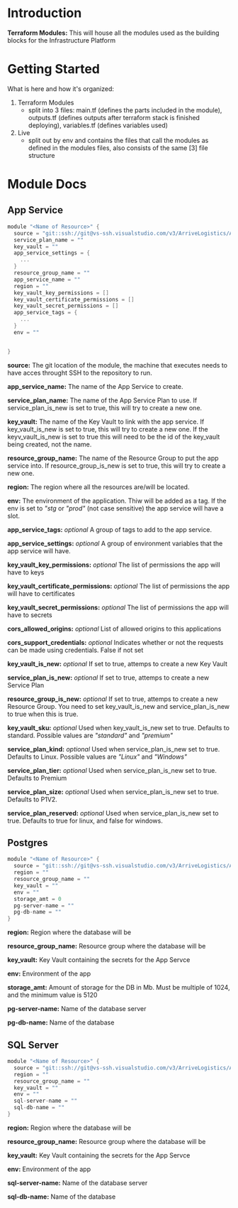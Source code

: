 # Introduction 
**Terraform Modules:** 
This will house all the modules used as the building blocks for the Infrastructure Platform

# Getting Started
What is here and how it's organized:
1.	Terraform Modules
    - split into 3 files: main.tf (defines the parts included in the module), outputs.tf (defines outputs after terraform stack is finished deploying), variables.tf (defines variables used)
2.	Live
    - split out by env and contains the files that call the modules as defined in the modules files, also consists of the same [3] file structure


# Module Docs

## App Service

```h
module "<Name of Resource>" {
  source = "git::ssh://git@vs-ssh.visualstudio.com/v3/ArriveLogistics/Accelerate/terraform-modules//app-service-module"
  service_plan_name = ""
  key_vault = ""
  app_service_settings = {
    ...
  }
  resource_group_name = ""
  app_service_name = ""
  region = ""
  key_vault_key_permissions = []
  key_vault_certificate_permissions = []
  key_vault_secret_permissions = []
  app_service_tags = {
    ...
  }
  env = ""


}
```

**source:**
The git  location of the module, the machine that executes needs to have acces throught SSH to the repository to run.

**app_service_name:**
The name of the App Service to create.

**service_plan_name:**
The name of the App Service Plan to use. If service_plan_is_new is set to true, this will try to create a new one.

**key_vault:**
The name of the Key Vault to link with the app service. If key_vault_is_new is set to true, this will try to create a new one.
If the keyv_vault_is_new is set to true this will need to be the id of the key_vault being created, not the name.

**resource_group_name:**
The name of the Resource Group to put the app service into. If resource_group_is_new is set to true, this will try to create a new one.

**region:**
The region where all the resources are/will be located.

**env:**
The environment of the application. Thiw will be added as a tag.
If the env is set to _"stg_ or _"prod"_ (not case sensitive) the app service will have a slot.

**app_service_tags:**
_optional_ A group of tags to add to the app service.

**app_service_settings:**
_optional_ A group of environment variables that the app service will have.

**key_vault_key_permissions:**
_optional_ The list of permissions the app will have to keys

**key_vault_certificate_permissions:**
_optional_ The list of permissions the app will have to certificates

**key_vault_secret_permissions:**
_optional_ The list of permissions the app will have to secrets

**cors_allowed_origins:**
_optional_ List of allowed origins to this applications

**cors_support_credentials:**
_optional_ Indicates whether or not the requests can be made using credentials. False if not set

**key_vault_is_new:**
_optional_ If set to true, attemps to create a new Key Vault

**service_plan_is_new:** _optional_ If set to true, attemps to create a new Service Plan

**resource_group_is_new:**
_optional_ If set to true, attemps to create a new Resource Group. You need to set key_vault_is_new and service_plan_is_new to true when this is true.

**key_vault_sku:**
_optional_ Used when key_vault_is_new set to true. Defaults to standard. Possible values are _"standard"_ and _"premium"_

**service_plan_kind:**
_optional_ Used when service_plan_is_new set to true. Defaults to Linux.
Possible values are _"Linux"_ and _"Windows"_

**service_plan_tier:**
_optional_ Used when service_plan_is_new set to true. Defaults to Premium

**service_plan_size:**
_optional_ Used when service_plan_is_new set to true. Defaults to P1V2.

**service_plan_reserved:**
_optional_ Used when service_plan_is_new set to true. Defaults to true for linux, and false for windows.

## Postgres

```h
module "<Name of Resource>" {
  source = "git::ssh://git@vs-ssh.visualstudio.com/v3/ArriveLogistics/Accelerate/terraform-modules//postgres-module"
  region = ""
  resource_group_name = ""
  key_vault = ""
  env = ""
  storage_amt = 0
  pg-server-name = ""
  pg-db-name = ""
}
```

**region:**
Region where the database will be

**resource_group_name:**
Resource group where the database will be

**key_vault:**
Key Vault containing the secrets for the App Servce

**env:**
Environment of the app

**storage_amt:**
Amount of storage for the DB in Mb. Must be multiple of 1024, and the minimum value is 5120

**pg-server-name:**
Name of the database server

**pg-db-name:**
Name of the database

## SQL Server

```h
module "<Name of Resource>" {
  source = "git::ssh://git@vs-ssh.visualstudio.com/v3/ArriveLogistics/Accelerate/terraform-modules//database-module"
  region = ""
  resource_group_name = ""
  key_vault = ""
  env = ""
  sql-server-name = ""
  sql-db-name = ""
}
```

**region:**
Region where the database will be

**resource_group_name:**
Resource group where the database will be

**key_vault:**
Key Vault containing the secrets for the App Servce

**env:**
Environment of the app

**sql-server-name:**
Name of the database server

**sql-db-name:**
Name of the database